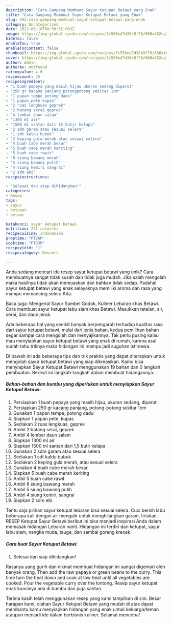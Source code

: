 ```yaml
---
description: "Cara Gampang Membuat Sayur Ketupat Betawi yang Enak"
title: "Cara Gampang Membuat Sayur Ketupat Betawi yang Enak"
slug: 492-cara-gampang-membuat-sayur-ketupat-betawi-yang-enak
category: Uncategorized
date: 2022-06-10T08:50:52.069Z
image: https://img-global.cpcdn.com/recipes/7c550ed7d3849f79/680x482cq70/sayur-ketupat-betawi-foto-resep-utama.jpg
hideToc: false
enableToc: true
enableTocContent: false
thumbnail: https://img-global.cpcdn.com/recipes/7c550ed7d3849f79/680x482cq70/sayur-ketupat-betawi-foto-resep-utama.jpg
cover: https://img-global.cpcdn.com/recipes/7c550ed7d3849f79/680x482cq70/sayur-ketupat-betawi-foto-resep-utama.jpg
author: Admin
authorAv: notfound
ratingvalue: 4.6
reviewcount: 25
recipeingredient:
- "1 buah pepaya yang masih hijau ukuran sedang diparut"
- "250 gr kacang panjang potongpotong sekitar 1cm"
- "1 papan tempe potong dadu"
- "1 papan pete kupas"
- "2 ruas lengkuas geprek"
- "2 batang serai geprek"
- "4 lembar daun salam"
- "1300 ml air"
- "1500 ml santan dari 15 butir kelapa"
- "2 sdm garam atau sesuai selera"
- "1 sdt kaldu bubuk"
- "2 keping gula merah atau sesuai selera"
- "4 buah cabe merah besar"
- "5 buah cabe merah keriting"
- "5 buah cabe rawit"
- "8 siung bawang merah"
- "5 siung bawang putih"
- "4 siung kemiri sangrai"
- "2 sdm ebi"
recipeinstructions:

- "Selesai dan siap dihidangkan!"
categories:
- Resep
tags:
- sayur
- ketupat
- betawi

katakunci: sayur ketupat betawi 
nutrition: 241 calories
recipecuisine: Indonesian
preptime: "PT26M"
cooktime: "PT53M"
recipeyield: "1"
recipecategory: Dessert

---
```





Anda sedang mencari ide resep sayur ketupat betawi yang unik? Cara membuatnya sangat tidak susah dan tidak juga mudah. Jika salah mengolah maka hasilnya tidak akan memuaskan dan bahkan tidak sedap. Padahal sayur ketupat betawi yang enak selayaknya memiliki aroma dan rasa yang mampu memancing selera Kita.





Baca juga: Mengenal Sayur Sambel Godok, Kuliner Lebaran khas Betawi. Cara membuat sayur ketupat labu siam khas Betawi. Masukkan tetelan, air, serai, dan daun jeruk.

Ada beberapa hal yang sedikit banyak berpengaruh terhadap kualitas rasa dari sayur ketupat betawi, mulai dari jenis bahan, kedua pemilihan bahan segar sampai cara mengolah dan menyajikannya. Tak perlu pusing kalau mau menyiapkan sayur ketupat betawi yang enak di rumah, karena asal sudah tahu triknya maka hidangan ini mampu jadi suguhan istimewa.






Di bawah ini ada beberapa tips dan trik praktis yang dapat diterapkan untuk mengolah sayur ketupat betawi yang siap dikreasikan. Kamu bisa menyiapkan Sayur Ketupat Betawi menggunakan 19 bahan dan 0 langkah pembuatan. Berikut ini langkah-langkah dalam membuat hidangannya.

<!--inarticleads1-->

##### Bahan-bahan dan bumbu yang diperlukan untuk menyiapkan Sayur Ketupat Betawi:

1. Persiapkan 1 buah pepaya yang masih hijau, ukuran sedang, diparut
1. Persiapkan 250 gr kacang panjang, potong-potong sekitar 1cm
1. Gunakan 1 papan tempe, potong dadu
1. Siapkan 1 papan pete, kupas
1. Sediakan 2 ruas lengkuas, geprek
1. Ambil 2 batang serai, geprek
1. Ambil 4 lembar daun salam
1. Siapkan 1300 ml air
1. Siapkan 1500 ml santan dari 1,5 butir kelapa
1. Gunakan 2 sdm garam atau sesuai selera
1. Sediakan 1 sdt kaldu bubuk
1. Sediakan 2 keping gula merah, atau sesuai selera
1. Gunakan 4 buah cabe merah besar
1. Siapkan 5 buah cabe merah keriting
1. Ambil 5 buah cabe rawit
1. Ambil 8 siung bawang merah
1. Ambil 5 siung bawang putih
1. Ambil 4 siung kemiri, sangrai
1. Siapkan 2 sdm ebi


Tentu saja pilihan sayur ketupat lebaran bisa sesuai selera. Cuci bersih labu beberapa kali dengan air mengalir untuk menghilangkan garam, tiriskan. RESEP Ketupat Sayur Betawi berikut ini bisa menjadi inspirasi Anda dalam memasak hidangan Lebaran nanti. Hidangan ini terdiri dari ketupat, sayur labu siam, nangka muda, tauge, dan sambal goreng krecek. 

<!--inarticleads2-->

##### Cara buat Sayur Ketupat Betawi:


1. Selesai dan siap dihidangkan!

Rasanya yang gurih dan nikmat membuat hidangan ini sangat digemari oleh banyak orang. Then add the raw papaya or green beans to the curry. This time turn the heat down and cook at low heat until all vegetables are cooked. Pour the vegetable curry over the lontong. Resep sayur ketupat enak kuncinya ada di bumbu dan juga santan. 

Terima kasih telah menggunakan resep yang kami tampilkan di sini. Besar harapan kami, olahan Sayur Ketupat Betawi yang mudah di atas dapat membantu kamu menyiapkan hidangan yang enak untuk keluarga/teman ataupun menjadi ide dalam berbisnis kuliner. Selamat mencoba!
